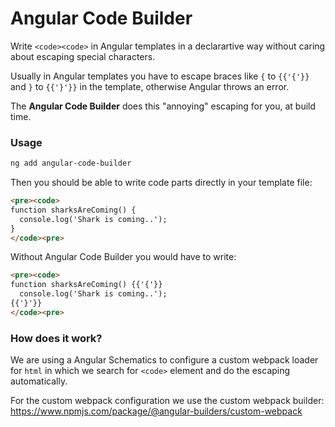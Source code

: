 # Angular Code Builder

Write `<code><code>` in Angular templates in a declarartive way without caring about escaping special characters.

Usually in Angular templates you have to escape braces like `{` to `{{'{'}}` and `}` to `{{'}'}}` in the template, otherwise Angular throws an error.

The **Angular Code Builder** does this "annoying" escaping for you, at build time. 

### Usage
```bash
ng add angular-code-builder
```

Then you should be able to write code parts directly in your template file: 
```html
<pre><code>
function sharksAreComing() {
  console.log('Shark is coming..');
}
</code><pre>
```

Without Angular Code Builder you would have to write: 
```html
<pre><code>
function sharksAreComing() {{'{'}}
  console.log('Shark is coming..');
{{'}'}}
</code><pre>
```

### How does it work?
We are using a Angular Schematics to configure a custom webpack loader for `html` in which we search for `<code>` element and do the escaping automatically.

For the custom webpack configuration we use the custom webpack builder: https://www.npmjs.com/package/@angular-builders/custom-webpack
